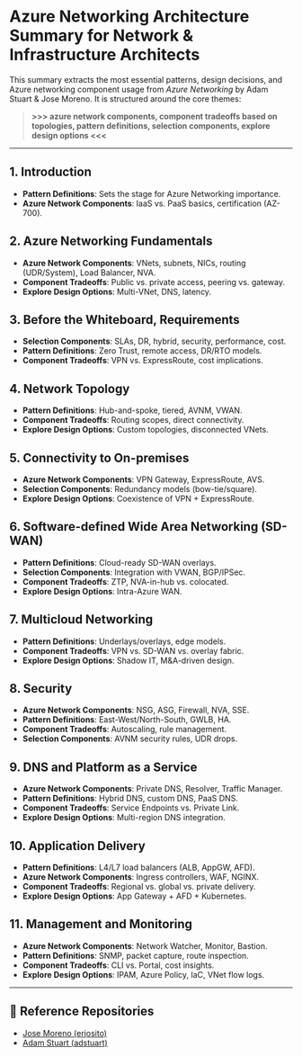 
# Azure Networking Architecture Summary for Network & Infrastructure Architects

This summary extracts the most essential patterns, design decisions, and Azure networking component usage from *Azure Networking* by Adam Stuart & Jose Moreno. It is structured around the core themes:

> **>>> azure network components, component tradeoffs based on topologies, pattern definitions, selection components, explore design options <<<**

---

## 1. Introduction
- **Pattern Definitions**: Sets the stage for Azure Networking importance.
- **Azure Network Components**: IaaS vs. PaaS basics, certification (AZ-700).

## 2. Azure Networking Fundamentals
- **Azure Network Components**: VNets, subnets, NICs, routing (UDR/System), Load Balancer, NVA.
- **Component Tradeoffs**: Public vs. private access, peering vs. gateway.
- **Explore Design Options**: Multi-VNet, DNS, latency.

## 3. Before the Whiteboard, Requirements
- **Selection Components**: SLAs, DR, hybrid, security, performance, cost.
- **Pattern Definitions**: Zero Trust, remote access, DR/RTO models.
- **Component Tradeoffs**: VPN vs. ExpressRoute, cost implications.

## 4. Network Topology
- **Pattern Definitions**: Hub-and-spoke, tiered, AVNM, VWAN.
- **Component Tradeoffs**: Routing scopes, direct connectivity.
- **Explore Design Options**: Custom topologies, disconnected VNets.

## 5. Connectivity to On-premises
- **Azure Network Components**: VPN Gateway, ExpressRoute, AVS.
- **Selection Components**: Redundancy models (bow-tie/square).
- **Explore Design Options**: Coexistence of VPN + ExpressRoute.

## 6. Software-defined Wide Area Networking (SD-WAN)
- **Pattern Definitions**: Cloud-ready SD-WAN overlays.
- **Selection Components**: Integration with VWAN, BGP/IPSec.
- **Component Tradeoffs**: ZTP, NVA-in-hub vs. colocated.
- **Explore Design Options**: Intra-Azure WAN.

## 7. Multicloud Networking
- **Pattern Definitions**: Underlays/overlays, edge models.
- **Component Tradeoffs**: VPN vs. SD-WAN vs. overlay fabric.
- **Explore Design Options**: Shadow IT, M&A-driven design.

## 8. Security
- **Azure Network Components**: NSG, ASG, Firewall, NVA, SSE.
- **Pattern Definitions**: East-West/North-South, GWLB, HA.
- **Component Tradeoffs**: Autoscaling, rule management.
- **Selection Components**: AVNM security rules, UDR drops.

## 9. DNS and Platform as a Service
- **Azure Network Components**: Private DNS, Resolver, Traffic Manager.
- **Pattern Definitions**: Hybrid DNS, custom DNS, PaaS DNS.
- **Component Tradeoffs**: Service Endpoints vs. Private Link.
- **Explore Design Options**: Multi-region DNS integration.

## 10. Application Delivery
- **Pattern Definitions**: L4/L7 load balancers (ALB, AppGW, AFD).
- **Azure Network Components**: Ingress controllers, WAF, NGINX.
- **Component Tradeoffs**: Regional vs. global vs. private delivery.
- **Explore Design Options**: App Gateway + AFD + Kubernetes.

## 11. Management and Monitoring
- **Azure Network Components**: Network Watcher, Monitor, Bastion.
- **Pattern Definitions**: SNMP, packet capture, route inspection.
- **Component Tradeoffs**: CLI vs. Portal, cost insights.
- **Explore Design Options**: IPAM, Azure Policy, IaC, VNet flow logs.

---

## 🧠 Reference Repositories
- [Jose Moreno (erjosito)](https://github.com/erjosito)
- [Adam Stuart (adstuart)](https://github.com/adstuart)
